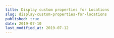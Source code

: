 ```yaml
---
title: Display custom properties for Locations
slug: display-custom-properties-for-locations
published: true
date: 2019-07-10
last_modified_at: 2019-07-12
---
```

